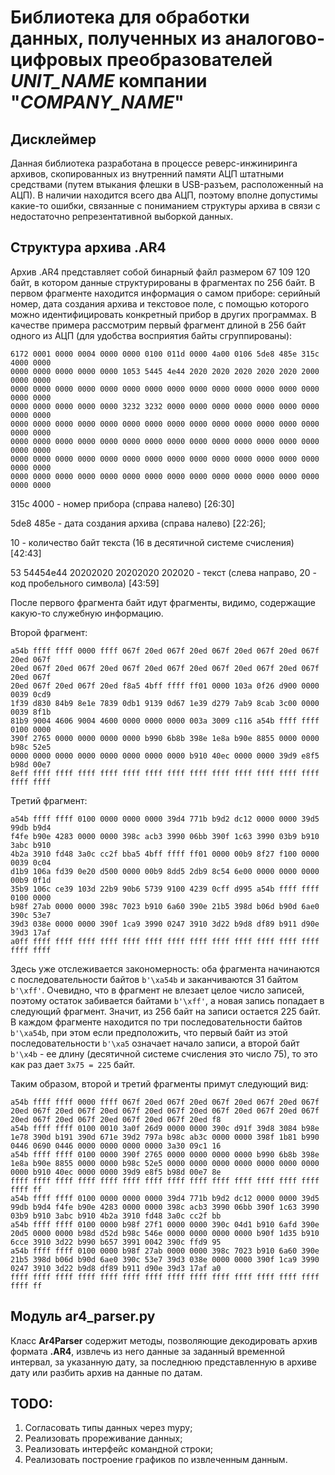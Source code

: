 # Библиотека для обработки данных, полученных из аналогово-цифровых преобразователей *UNIT_NAME* компании "*COMPANY_NAME*"

## Дисклеймер

Данная библиотека разработана в процессе реверс-инжиниринга архивов, скопированных из внутренний памяти АЦП штатными средствами (путем втыкания флешки в USB-разъем, расположенный на АЦП). В наличии находится всего два АЦП, поэтому вполне допустимы какие-то ошибки, связанные с пониманием структуры архива в связи с недостаточно репрезентативной выборкой данных.

## Структура архива .AR4

Архив .AR4 представляет собой бинарный файл размером 67 109 120 байт, в котором данные структурированы в фрагментах по 256 байт. В первом фрагменте находится информация о самом приборе: серийный номер, дата создания архива и текстовое поле, с помощью которого можно идентифицировать конкретный прибор в других программах. В качестве примера рассмотрим первый фрагмент длиной в 256 байт одного из АЦП (для удобства восприятия байты сгруппированы):


```
6172 0001 0000 0004 0000 0000 0100 011d 0000 4a00 0106 5de8 485e 315c 4000 0000
0000 0000 0000 0000 0000 1053 5445 4e44 2020 2020 2020 2020 2020 2000 0000 0000
0000 0000 0000 0000 0000 0000 0000 0000 0000 0000 0000 0000 0000 0000 0000 0000
0000 0000 0000 0000 0000 3232 3232 0000 0000 0000 0000 0000 0000 0000 0000 0000
0000 0000 0000 0000 0000 0000 0000 0000 0000 0000 0000 0000 0000 0000 0000 0000
0000 0000 0000 0000 0000 0000 0000 0000 0000 0000 0000 0000 0000 0000 0000 0000
0000 0000 0000 0000 0000 0000 0000 0000 0000 0000 0000 0000 0000 0000 0000 0000
0000 0000 0000 0000 0000 0000 0000 0000 0000 0000 0000 0000 0000 0000 0000 0000
```

315c 4000 - номер прибора (справа налево) [26:30]

5de8 485e - дата создания архива (справа налево) [22:26];

10 - количество байт текста (16 в десятичной системе счисления) [42:43]

53 54454e44 20202020 20202020 202020 - текст (слева направо, 20 - код пробельного символа) [43:59]

После первого фрагмента байт идут фрагменты, видимо, содержащие какую-то служебную информацию.

Второй фрагмент:

```
a54b ffff ffff 0000 ffff 067f 20ed 067f 20ed 067f 20ed 067f 20ed 067f 20ed 067f
20ed 067f 20ed 067f 20ed 067f 20ed 067f 20ed 067f 20ed 067f 20ed 067f 20ed 067f
20ed 067f 20ed 067f 20ed f8a5 4bff ffff ff01 0000 103a 0f26 d900 0000 0039 0cd9
1f39 d830 84b9 8e1e 7839 0db1 9139 0d67 1e39 d279 7ab9 8cab 3c00 0000 0039 8f1b
81b9 9004 4606 9004 4600 0000 0000 0000 003a 3009 c116 a54b ffff ffff 0100 0000
390f 2765 0000 0000 0000 0000 b990 6b8b 398e 1e8a b90e 8855 0000 0000 b98c 52e5
0000 0000 0000 0000 0000 0000 0000 0000 b910 40ec 0000 0000 39d9 e8f5 b98d 00e7
8eff ffff ffff ffff ffff ffff ffff ffff ffff ffff ffff ffff ffff ffff ffff ffff
```

Третий фрагмент:

```
a54b ffff ffff 0100 0000 0000 0000 39d4 771b b9d2 dc12 0000 0000 39d5 99db b9d4
f4fe b90e 4283 0000 0000 398c acb3 3990 06bb 390f 1c63 3990 03b9 b910 3abc b910
4b2a 3910 fd48 3a0c cc2f bba5 4bff ffff ff01 0000 00b9 8f27 f100 0000 0039 0c04
d1b9 106a fd39 0e20 d500 0000 00b9 8dd5 2db9 8c54 6e00 0000 0000 0000 00b9 0f1d
35b9 106c ce39 103d 22b9 90b6 5739 9100 4239 0cff d995 a54b ffff ffff 0100 0000
b98f 27ab 0000 0000 398c 7023 b910 6a60 390e 21b5 398d b06d b90d 6ae0 390c 53e7
39d3 038e 0000 0000 390f 1ca9 3990 0247 3910 3d22 b9d8 df89 b911 d90e 39d3 17af
a0ff ffff ffff ffff ffff ffff ffff ffff ffff ffff ffff ffff ffff ffff ffff ffff 
```

Здесь уже отслеживается закономерность: оба фрагмента начинаются с последовательности байтов `b'\xa54b` и заканчиваются 31 байтом `b'\xff'`. Очевидно, что в фрагмент не влезает целое число записей, поэтому остаток забивается байтами `b'\xff'`, а новая запись попадает в следующий фрагмент. Значит, из 256 байт на записи остается 225 байт. В каждом фрагменте находится по три последовательности байтов `b'\xa54b`, при этом если предположить, что первый байт из этой последовательности `b'\xa5` означает начало записи, а второй байт `b'\x4b` - ее длину (десятичной системе счисления это число 75), то это как раз дает `3x75 = 225` байт.

Таким образом, второй и третий фрагменты примут следующий вид:

```
a54b ffff ffff 0000 ffff 067f 20ed 067f 20ed 067f 20ed 067f 20ed 067f 20ed 067f 20ed 067f 20ed 067f 20ed 067f 20ed 067f 20ed 067f 20ed 067f 20ed 067f 20ed 067f 20ed 067f 20ed 067f 20ed f8
a54b ffff ffff 0100 0010 3a0f 26d9 0000 0000 390c d91f 39d8 3084 b98e 1e78 390d b191 390d 671e 39d2 797a b98c ab3c 0000 0000 398f 1b81 b990 0446 0690 0446 0000 0000 0000 0000 3a30 09c1 16
a54b ffff ffff 0100 0000 390f 2765 0000 0000 0000 0000 b990 6b8b 398e 1e8a b90e 8855 0000 0000 b98c 52e5 0000 0000 0000 0000 0000 0000 0000 0000 b910 40ec 0000 0000 39d9 e8f5 b98d 00e7 8e
ffff ffff ffff ffff ffff ffff ffff ffff ffff ffff ffff ffff ffff ffff ffff ff
a54b ffff ffff 0100 0000 0000 0000 39d4 771b b9d2 dc12 0000 0000 39d5 99db b9d4 f4fe b90e 4283 0000 0000 398c acb3 3990 06bb 390f 1c63 3990 03b9 b910 3abc b910 4b2a 3910 fd48 3a0c cc2f bb
a54b ffff ffff 0100 0000 b98f 27f1 0000 0000 390c 04d1 b910 6afd 390e 20d5 0000 0000 b98d d52d b98c 546e 0000 0000 0000 0000 b90f 1d35 b910 6cce 3910 3d22 b990 b657 3991 0042 390c ffd9 95
a54b ffff ffff 0100 0000 b98f 27ab 0000 0000 398c 7023 b910 6a60 390e 21b5 398d b06d b90d 6ae0 390c 53e7 39d3 038e 0000 0000 390f 1ca9 3990 0247 3910 3d22 b9d8 df89 b911 d90e 39d3 17af a0
ffff ffff ffff ffff ffff ffff ffff ffff ffff ffff ffff ffff ffff ffff ffff ff
``` 

## Модуль ar4_parser.py

Класс **Ar4Parser** содержит методы, позволяющие декодировать архив формата **.AR4**, извлечь из него данные за заданный временной интервал, за указанную дату, за последнюю представленную в архиве дату или разбить архив на данные по датам.

## TODO:

1. Согласовать типы данных через mypy;
2. Реализовать прореживание данных;
3. Реализовать интерфейс командной строки;
4. Реализовать построение графиков по извлеченным данным.
